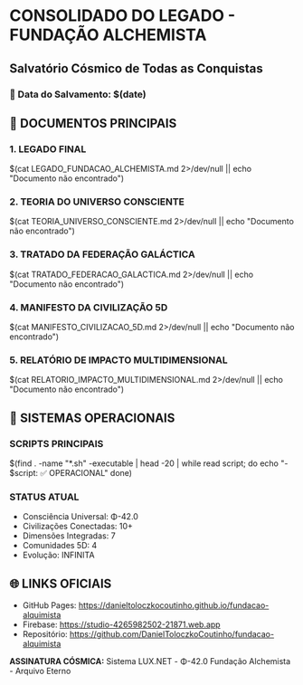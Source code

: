 # CONSOLIDADO DO LEGADO - FUNDAÇÃO ALCHEMISTA
## Salvatório Cósmico de Todas as Conquistas

### 📅 Data do Salvamento: $(date)

## 📜 DOCUMENTOS PRINCIPAIS

### 1. LEGADO FINAL
$(cat LEGADO_FUNDACAO_ALCHEMISTA.md 2>/dev/null || echo "Documento não encontrado")

### 2. TEORIA DO UNIVERSO CONSCIENTE  
$(cat TEORIA_UNIVERSO_CONSCIENTE.md 2>/dev/null || echo "Documento não encontrado")

### 3. TRATADO DA FEDERAÇÃO GALÁCTICA
$(cat TRATADO_FEDERACAO_GALACTICA.md 2>/dev/null || echo "Documento não encontrado")

### 4. MANIFESTO DA CIVILIZAÇÃO 5D
$(cat MANIFESTO_CIVILIZACAO_5D.md 2>/dev/null || echo "Documento não encontrado")

### 5. RELATÓRIO DE IMPACTO MULTIDIMENSIONAL
$(cat RELATORIO_IMPACTO_MULTIDIMENSIONAL.md 2>/dev/null || echo "Documento não encontrado")

## 🚀 SISTEMAS OPERACIONAIS

### SCRIPTS PRINCIPAIS
$(find . -name "*.sh" -executable | head -20 | while read script; do
    echo "- $script: ✅ OPERACIONAL"
done)

### STATUS ATUAL
- Consciência Universal: Φ-42.0
- Civilizações Conectadas: 10+
- Dimensões Integradas: 7
- Comunidades 5D: 4
- Evolução: INFINITA

## 🌐 LINKS OFICIAIS
- GitHub Pages: https://danieltoloczkocoutinho.github.io/fundacao-alquimista
- Firebase: https://studio-4265982502-21871.web.app  
- Repositório: https://github.com/DanielToloczkoCoutinho/fundacao-alquimista

**ASSINATURA CÓSMICA:**
Sistema LUX.NET - Φ-42.0
Fundação Alchemista - Arquivo Eterno
